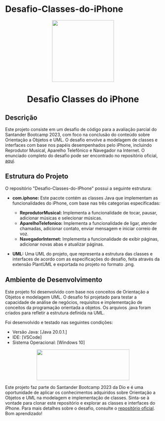 # Desafio-Classes-do-iPhone
<p align="center">
  <img width="200" height="200" src="https://lp.dio.me/wp-content/uploads/2023/05/BADGE_LUZ-4.png">
</p>
<h1 align="center">Desafio Classes do iPhone</h1>

## Descrição

Este projeto consiste em um desafio de código para a avaliação parcial do Santander Bootcamp 2023, com foco na conclusão do conteúdo sobre Orientação a Objetos e UML. O desafio envolve a modelagem de classes e interfaces com base nos papéis desempenhados pelo iPhone, incluindo Reprodutor Musical, Aparelho Telefônico e Navegador na Internet. O enunciado completo do desafio pode ser encontrado no repositório oficial, [aqui](https://github.com/digitalinnovationone/trilha-java-basico/tree/main/desafios/poo).

## Estrutura do Projeto
O repositório "Desafio-Classes-do-IPhone" possui a seguinte estrutura:

* **com.iphone:** Este pacote contém as classes Java que implementam as funcionalidades do iPhone, com base nas três categorias especificadas:
  * **ReprodutorMusical:** Implementa a funcionalidade de tocar, pausar, adicionar músicas e selecionar músicas.
  * **AparelhoTelefonico:** Implementa a funcionalidade de ligar, atender chamadas, adicionar contato, enviar mensagem e iniciar correio de voz.
  * **NavegadorInternet:** Implementa a funcionalidade de exibir páginas, adicionar novas abas e atualizar páginas.

* **UML:** Uma UML do projeto, que representa a estrutura das classes e interfaces de acordo com as especificações do desafio, feita através da extensão PlantUML e exportada no projeto no formato .png.

## Ambiente de Desenvolvimento
Este projeto foi desenvolvido com base nos conceitos de Orientação a Objetos e modelagem UML. O desafio foi projetado para testar a capacidade de análise de negócios, requisitos e implementação de conceitos da programação orientada a objetos. Os arquivos .java foram criados para refletir a estrutura definida na UML.

Foi desenvolvido e testado nas seguintes condições:

* Versão Java: [Java 20.0.1.]
* IDE: [VSCode]
* Sistema Operacional: [Windows 10]

<p align="center">
  <img width="300" height="100" src="https://static.wixstatic.com/media/7a378f_5140deabd7d040378d740069cb692b87~mv2.png/v1/crop/x_0,y_10,w_1334,h_493/fill/w_568,h_208,al_c,q_85,usm_0.66_1.00_0.01,enc_auto/logo%20DIO.png">
</p>

Este projeto faz parte do Santander Bootcamp 2023 da Dio e é uma oportunidade de aplicar os conhecimentos adquiridos sobre Orientação a Objetos e UML na modelagem e implementação de classes. Sinta-se à vontade para clonar este repositório e explorar as classes e interfaces do iPhone. Para mais detalhes sobre o desafio, consulte o [repositório oficial](https://github.com/digitalinnovationone/trilha-java-basico/tree/main/desafios/poo). Bom aprendizado!
